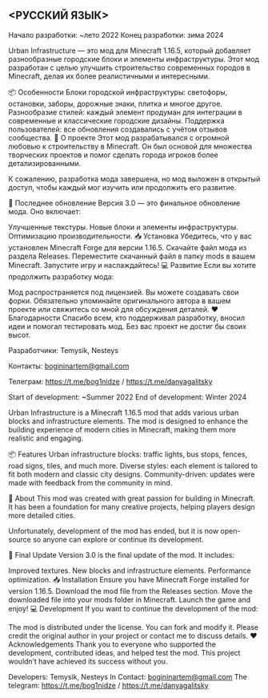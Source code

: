 <РУССКИЙ ЯЗЫК>
---

Начало разработки: ~лето 2022
Конец разработки: зима 2024

Urban Infrastructure — это мод для Minecraft 1.16.5, который добавляет разнообразные городские блоки и элементы инфраструктуры. Этот мод разработан с целью улучшить строительство современных городов в Minecraft, делая их более реалистичными и интересными.

📦 Особенности
Блоки городской инфраструктуры: светофоры, остановки, заборы, дорожные знаки, плитка и многое другое.
Разнообразие стилей: каждый элемент продуман для интеграции в современные и классические городские дизайны.
Поддержка пользователей: все обновления создавались с учётом отзывов сообщества.
📖 О проекте
Этот мод разрабатывался с огромной любовью к строительству в Minecraft. Он был основой для множества творческих проектов и помог сделать города игроков более детализированными.

К сожалению, разработка мода завершена, но мод выложен в открытый доступ, чтобы каждый мог изучить или продолжить его развитие.

🚀 Последнее обновление
Версия 3.0 — это финальное обновление мода. Оно включает:

Улучшенные текстуры.
Новые блоки и элементы инфраструктуры.
Оптимизацию производительности.
📥 Установка
Убедитесь, что у вас установлен Minecraft Forge для версии 1.16.5.
Скачайте файл мода из раздела Releases.
Переместите скачанный файл в папку mods в вашем Minecraft.
Запустите игру и наслаждайтесь!
💻 Развитие
Если вы хотите продолжить разработку мода:

Мод распространяется под лицензией.
Вы можете создавать свои форки.
Обязательно упоминайте оригинального автора в вашем проекте или свяжитесь со мной для обсуждения деталей.
❤️ Благодарности
Спасибо всем, кто поддерживал разработку, вносил идеи и помогал тестировать мод. Без вас проект не достиг бы своих высот.

Разработчики: Temysik, Nesteys

Контакты: bogininartem@gmail.com 

Телеграм: https://t.me/bog1nidze / https://t.me/danyagalitsky

<ENGLISH LANGUAGE>

Start of development: ~Summer 2022
End of development: Winter 2024

Urban Infrastructure is a Minecraft 1.16.5 mod that adds various urban blocks and infrastructure elements. The mod is designed to enhance the building experience of modern cities in Minecraft, making them more realistic and engaging.

📦 Features
Urban infrastructure blocks: traffic lights, bus stops, fences, road signs, tiles, and much more.
Diverse styles: each element is tailored to fit both modern and classic city designs.
Community-driven: updates were made with feedback from the community in mind.

📖 About
This mod was created with great passion for building in Minecraft. It has been a foundation for many creative projects, helping players design more detailed cities.

Unfortunately, development of the mod has ended, but it is now open-source so anyone can explore or continue its development.

🚀 Final Update
Version 3.0 is the final update of the mod. It includes:

Improved textures.
New blocks and infrastructure elements.
Performance optimization.
📥 Installation
Ensure you have Minecraft Forge installed for version 1.16.5.
Download the mod file from the Releases section.
Move the downloaded file into your mods folder in Minecraft.
Launch the game and enjoy!
💻 Development
If you want to continue the development of the mod:

The mod is distributed under the license.
You can fork and modify it.
Please credit the original author in your project or contact me to discuss details.
❤️ Acknowledgements
Thank you to everyone who supported the development, contributed ideas, and helped test the mod. This project wouldn’t have achieved its success without you.

Developers: Temysik, Nesteys
In Contact: bogininartem@gmail.com 
The telegram: https://t.me/bog1nidze / https://t.me/danyagalitsky
